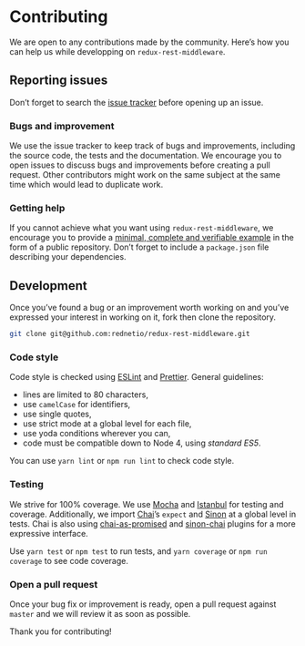 # Contributing

We are open to any contributions made by the community. Here’s how you can help
us while developping on `redux-rest-middleware`.

## Reporting issues

Don’t forget to search the [issue tracker][tracker] before opening up an issue.

[tracker]: https://github.com/rednetio/redux-rest-middleware/issues

### Bugs and improvement

We use the issue tracker to keep track of bugs and improvements, including the
source code, the tests and the documentation. We encourage you to open issues
to discuss bugs and improvements before creating a pull request. Other
contributors might work on the same subject at the same time which would lead to
duplicate work.

### Getting help

If you cannot achieve what you want using `redux-rest-middleware`, we encourage
you to provide a [minimal, complete and verifiable example][mcve] in the form
of a public repository. Don’t forget to include a `package.json` file describing
your dependencies.

[mcve]: https://stackoverflow.com/help/mcve

## Development

Once you’ve found a bug or an improvement worth working on and you’ve expressed
your interest in working on it, fork then clone the repository.

```sh
git clone git@github.com:rednetio/redux-rest-middleware.git
```

### Code style

Code style is checked using [ESLint][eslint] and [Prettier][prettier]. General
guidelines:

* lines are limited to 80 characters,
* use `camelCase` for identifiers,
* use single quotes,
* use strict mode at a global level for each file,
* use yoda conditions wherever you can,
* code must be compatible down to Node 4, using _standard ES5_.

You can use `yarn lint` or `npm run lint` to check code style.

[eslint]: https://eslint.org
[prettier]: https://prettier.io

### Testing

We strive for 100% coverage. We use [Mocha][mocha] and [Istanbul][istanbul] for
testing and coverage. Additionally, we import [Chai][chai]’s `expect` and
[Sinon][sinon] at a global level in tests. Chai is also using
[chai-as-promised][chai-as-promised] and [sinon-chai][sinon-chai] plugins for a
more expressive interface.

Use `yarn test` or `npm test` to run tests, and `yarn coverage` or
`npm run coverage` to see code coverage.

[mocha]: https://mochajs.org
[istanbul]: https://istanbul.js.org
[chai]: http://www.chaijs.com
[sinon]: http://sinonjs.org
[chai-as-promised]: http://www.chaijs.com/plugins/chai-as-promised
[sinon-chai]: https://www.npmjs.com/package/sinon-chai

### Open a pull request

Once your bug fix or improvement is ready, open a pull request against `master`
and we will review it as soon as possible.

Thank you for contributing!
